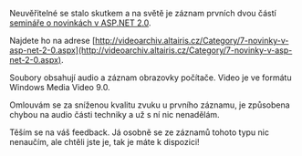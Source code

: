 <!-- dcterms:identifier = aspnetcz#90 -->
<!-- dcterms:title = Záznam semináře .NET Group o ASP.NET 2.0 -->
<!-- dcterms:abstract = Neuvěřitelné se stalo skutkem a podařilo se mi uskutečnit záznam přednášky a publikovat ho na Internetu! -->
<!-- np9:categoryId = 6 -->
<!-- x4w:category = Akce a události -->
<!-- np9:authorId = 1 -->
<!-- np9:authorEmail = michal.valasek@altairis.cz -->
<!-- dcterms:creator = Michal Altair Valášek -->
<!-- dcterms:created = 2006-04-27T05:27:37.783+02:00 -->
<!-- dcterms:dateAccepted = 2006-04-27T05:27:37.783+02:00 -->

Neuvěřitelné se stalo skutkem a na světě je záznam prvních dvou částí [semináře o novinkách v ASP.NET 2.0](/Articles/85-petidilny-seminar-novinky-v-asp-net-2-0.aspx).

Najdete ho na adrese [http://videoarchiv.altairis.cz/Category/7-novinky-v-asp-net-2-0.aspx](http://videoarchiv.altairis.cz/Category/7-novinky-v-asp-net-2-0.aspx).

Soubory obsahují audio a záznam obrazovky počítače. Video je ve formátu Windows Media Video 9.0.

Omlouvám se za sníženou kvalitu zvuku u prvního záznamu, je způsobena chybou na audio části techniky a už s ní nic nenadělám.

Těším se na váš feedback. Já osobně se ze záznamů tohoto typu nic nenaučím, ale chtěli jste je, tak je máte k dispozici!